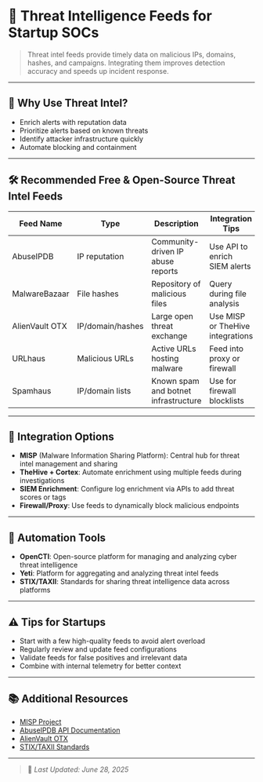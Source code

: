 # 🧠 Threat Intelligence Feeds for Startup SOCs

> Threat intel feeds provide timely data on malicious IPs, domains, hashes, and campaigns. Integrating them improves detection accuracy and speeds up incident response.

---

## 🎯 Why Use Threat Intel?

- Enrich alerts with reputation data  
- Prioritize alerts based on known threats  
- Identify attacker infrastructure quickly  
- Automate blocking and containment  

---

## 🛠️ Recommended Free & Open-Source Threat Intel Feeds

| Feed Name           | Type              | Description                          | Integration Tips                 |
|---------------------|-------------------|----------------------------------|--------------------------------|
| AbuseIPDB           | IP reputation     | Community-driven IP abuse reports  | Use API to enrich SIEM alerts   |
| MalwareBazaar       | File hashes       | Repository of malicious files      | Query during file analysis      |
| AlienVault OTX      | IP/domain/hashes  | Large open threat exchange         | Use MISP or TheHive integrations|
| URLhaus             | Malicious URLs    | Active URLs hosting malware        | Feed into proxy or firewall     |
| Spamhaus            | IP/domain lists   | Known spam and botnet infrastructure | Use for firewall blocklists     |

---

## 🧩 Integration Options

- **MISP** (Malware Information Sharing Platform): Central hub for threat intel management and sharing  
- **TheHive + Cortex**: Automate enrichment using multiple feeds during investigations  
- **SIEM Enrichment**: Configure log enrichment via APIs to add threat scores or tags  
- **Firewall/Proxy**: Use feeds to dynamically block malicious endpoints  

---

## 🔧 Automation Tools

- **OpenCTI**: Open-source platform for managing and analyzing cyber threat intelligence  
- **Yeti**: Platform for aggregating and analyzing threat intel feeds  
- **STIX/TAXII**: Standards for sharing threat intelligence data across platforms  

---

## ⚠️ Tips for Startups

- Start with a few high-quality feeds to avoid alert overload  
- Regularly review and update feed configurations  
- Validate feeds for false positives and irrelevant data  
- Combine with internal telemetry for better context  

---

## 📚 Additional Resources

- [MISP Project](https://www.misp-project.org/)  
- [AbuseIPDB API Documentation](https://docs.abuseipdb.com/)  
- [AlienVault OTX](https://otx.alienvault.com/)  
- [STIX/TAXII Standards](https://oasis-open.github.io/cti-documentation/)

---

> 🔄 _Last Updated: June 28, 2025_
